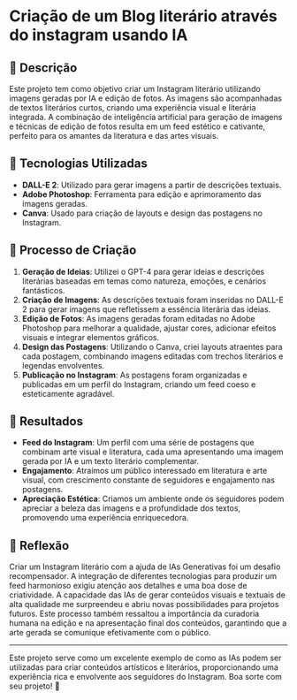 # Criação de um Blog literário através do instagram usando IA 

## 📒 Descrição
Este projeto tem como objetivo criar um Instagram literário utilizando imagens geradas por IA e edição de fotos. As imagens são acompanhadas de textos literários curtos, criando uma experiência visual e literária integrada. A combinação de inteligência artificial para geração de imagens e técnicas de edição de fotos resulta em um feed estético e cativante, perfeito para os amantes da literatura e das artes visuais.

## 🤖 Tecnologias Utilizadas
- **DALL-E 2**: Utilizado para gerar imagens a partir de descrições textuais.
- **Adobe Photoshop**: Ferramenta para edição e aprimoramento das imagens geradas.
- **Canva**: Usado para criação de layouts e design das postagens no Instagram.

## 🧐 Processo de Criação
1. **Geração de Ideias**: Utilizei o GPT-4 para gerar ideias e descrições literárias baseadas em temas como natureza, emoções, e cenários fantásticos.
2. **Criação de Imagens**: As descrições textuais foram inseridas no DALL-E 2 para gerar imagens que refletissem a essência literária das ideias.
3. **Edição de Fotos**: As imagens geradas foram editadas no Adobe Photoshop para melhorar a qualidade, ajustar cores, adicionar efeitos visuais e integrar elementos gráficos.
4. **Design das Postagens**: Utilizando o Canva, criei layouts atraentes para cada postagem, combinando imagens editadas com trechos literários e legendas envolventes.
5. **Publicação no Instagram**: As postagens foram organizadas e publicadas em um perfil do Instagram, criando um feed coeso e esteticamente agradável.

## 🚀 Resultados
- **Feed do Instagram**: Um perfil com uma série de postagens que combinam arte visual e literatura, cada uma apresentando uma imagem gerada por IA e um texto literário complementar.
- **Engajamento**: Atraímos um público interessado em literatura e arte visual, com crescimento constante de seguidores e engajamento nas postagens.
- **Apreciação Estética**: Criamos um ambiente onde os seguidores podem apreciar a beleza das imagens e a profundidade dos textos, promovendo uma experiência enriquecedora.

## 💭 Reflexão 
Criar um Instagram literário com a ajuda de IAs Generativas foi um desafio recompensador. A integração de diferentes tecnologias para produzir um feed harmonioso exigiu atenção aos detalhes e uma boa dose de criatividade. A capacidade das IAs de gerar conteúdos visuais e textuais de alta qualidade me surpreendeu e abriu novas possibilidades para projetos futuros. Este processo também ressaltou a importância da curadoria humana na edição e na apresentação final dos conteúdos, garantindo que a arte gerada se comunique efetivamente com o público.

---

Este projeto serve como um excelente exemplo de como as IAs podem ser utilizadas para criar conteúdos artísticos e literários, proporcionando uma experiência rica e envolvente aos seguidores do Instagram. Boa sorte com seu projeto! 🚀
